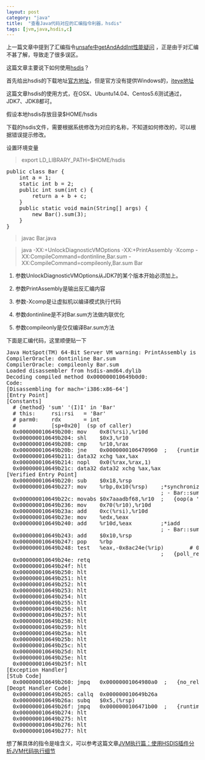 ```yaml
---
layout: post
category: "java"
title:  "查看Java代码对应的汇编指令利器，hsdis"
tags: [jvm,java,hsdis,c]
---
```


上一篇文章中提到了汇编指令[unsafe中getAndAddInt性能疑问](http://javagoo.tk/java/unsafe_getAndAddInt.html) ，正是由于对汇编不甚了解，导致走了很多误区。

这篇文章主要说下如何使用[hsdis](https://kenai.com/projects/base-hsdis)？

首先给出hsdis的下载地址[官方地址](https://kenai.com/projects/base-hsdis/downloads)，但是官方没有提供Windows的，[iteye地址](http://hllvm.group.iteye.com/group/share)

这篇文章hsdis的使用方式，在OSX、Ubuntu14.04、Centos5.6测试通过，JDK7、JDK8都可。

假设本地hsdis存放目录$HOME/hsdis

下载的hsdis文件，需要根据系统修改为对应的名称，不知道如何修改的，可以根据错误提示修改。

设置环境变量

> export LD_LIBRARY_PATH=$HOME/hsdis
 
<pre class="prettyPrint">
public class Bar {
    int a = 1;
    static int b = 2;
    public int sum(int c) {
        return a + b + c;
    }
    public static void main(String[] args) {
        new Bar().sum(3);
    }
}
</pre>

> javac Bar.java

> java -XX:+UnlockDiagnosticVMOptions -XX:+PrintAssembly -Xcomp -XX:CompileCommand=dontinline,Bar.sum -XX:CompileCommand=compileonly,Bar.sum Bar

1. 参数UnlockDiagnosticVMOptions从JDK7的某个版本开始必须加上。

2. 参数PrintAssembly是输出反汇编内容

3. 参数-Xcomp是让虚拟机以编译模式执行代码

4. 参数dontinline是不对Bar.sum方法做内联优化

5. 参数compileonly是仅仅编译Bar.sum方法

下面是汇编代码，这里顺便贴一下

<pre class="prettyPrint">
Java HotSpot(TM) 64-Bit Server VM warning: PrintAssembly is enabled; turning on DebugNonSafepoints to gain additional output
CompilerOracle: dontinline Bar.sum
CompilerOracle: compileonly Bar.sum
Loaded disassembler from hsdis-amd64.dylib
Decoding compiled method 0x000000010649b0d0:
Code:
[Disassembling for mach='i386:x86-64']
[Entry Point]
[Constants]
  # {method} 'sum' '(I)I' in 'Bar'
  # this:     rsi:rsi   = 'Bar'
  # parm0:    rdx       = int
  #           [sp+0x20]  (sp of caller)
  0x000000010649b200: mov    0x8(%rsi),%r10d
  0x000000010649b204: shl    $0x3,%r10
  0x000000010649b208: cmp    %r10,%rax
  0x000000010649b20b: jne    0x0000000106470960  ;   {runtime_call}
  0x000000010649b211: data32 xchg %ax,%ax
  0x000000010649b214: nopl   0x0(%rax,%rax,1)
  0x000000010649b21c: data32 data32 xchg %ax,%ax
[Verified Entry Point]
  0x000000010649b220: sub    $0x18,%rsp
  0x000000010649b227: mov    %rbp,0x10(%rsp)    ;*synchronization entry
                                                ; - Bar::sum@-1 (line 5)
  0x000000010649b22c: movabs $0x7aaadbf68,%r10  ;   {oop(a 'java/lang/Class' = 'Bar')}
  0x000000010649b236: mov    0x70(%r10),%r10d
  0x000000010649b23a: add    0xc(%rsi),%r10d
  0x000000010649b23e: mov    %edx,%eax
  0x000000010649b240: add    %r10d,%eax         ;*iadd
                                                ; - Bar::sum@9 (line 5)
  0x000000010649b243: add    $0x10,%rsp
  0x000000010649b247: pop    %rbp
  0x000000010649b248: test   %eax,-0x8ac24e(%rip)        # 0x0000000105bef000
                                                ;   {poll_return}
  0x000000010649b24e: retq
  0x000000010649b24f: hlt
  0x000000010649b250: hlt
  0x000000010649b251: hlt
  0x000000010649b252: hlt
  0x000000010649b253: hlt
  0x000000010649b254: hlt
  0x000000010649b255: hlt
  0x000000010649b256: hlt
  0x000000010649b257: hlt
  0x000000010649b258: hlt
  0x000000010649b259: hlt
  0x000000010649b25a: hlt
  0x000000010649b25b: hlt
  0x000000010649b25c: hlt
  0x000000010649b25d: hlt
  0x000000010649b25e: hlt
  0x000000010649b25f: hlt
[Exception Handler]
[Stub Code]
  0x000000010649b260: jmpq   0x00000001064980a0  ;   {no_reloc}
[Deopt Handler Code]
  0x000000010649b265: callq  0x000000010649b26a
  0x000000010649b26a: subq   $0x5,(%rsp)
  0x000000010649b26f: jmpq   0x0000000106471b00  ;   {runtime_call}
  0x000000010649b274: hlt
  0x000000010649b275: hlt
  0x000000010649b276: hlt
  0x000000010649b277: hlt
</pre>


想了解具体的指令是啥含义，可以参考这篇文章[JVM执行篇：使用HSDIS插件分析JVM代码执行细节](http://www.infoq.com/cn/articles/zzm-java-hsdis-jvm)



